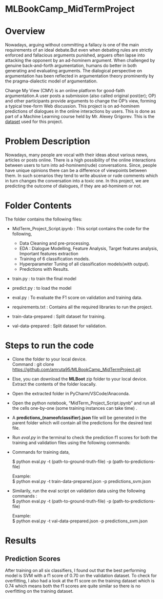 # MLBookCamp_MidTermProject

# Overview
Nowadays, arguing without committing a fallacy is one of the main requirements of an ideal debate.But even when debating rules are strictly enforced and fallacious arguments punished, arguers often lapse into attacking the opponent by an ad-hominem argument.
When challenged by genuine back-and-forth argumentation, humans do better in both generating and evaluating arguments. The dialogical perspective on argumentation has been reflected in argumentation theory prominently by the pragma-dialectic model of argumentation.


Change My View (CMV) is an online platform for good-faith argumentation.A user posts a submission (also called original post(er); OP) and other participants provide arguments to change the OP’s view, forming a typical tree-form Web discussion. This project is on ad-hominem predictions of dialogues in the online interactions by users. This is done as part of a Machine Learning course held by Mr. Alexey Grigorev. This is the [dataset](https://panda.uni-paderborn.de/pluginfile.php/1752026/mod_resource/content/1/test-data-prepared.json) used for this project.

# Problem Description
Nowadays, many people are vocal with their ideas about various news, articles or posts online. There is a high possibility of the online interactions between users to turn into ad-hominem(rude) conversations. Since, people have unique opinions there can be a difference of viewpoints between them. In such scenarios they tend to write abusive or rude comments which in turn changes the conversation into a toxic one. In this project, we are predicting the outcome of dialogues, if they are ad-hominem or not.

# Folder Contents
The folder contains the following files:

- MidTerm_Project_Script.ipynb :
  This script contains the code for the following,
  - Data Cleaning and pre-processing.
  - EDA : Dialogue Modelling, Feature Analysis, Target features analysis, Important features extraction
  - Training of 6 classification models.
  - Hyperparameter Tuning of all classification models(with output).
  - Predictions with Results.
  
  
- train.py : to train the final model
- predict.py : to load the model 
- eval.py : To evaluate the F1 score on validation and training data.
- requirements.txt : Contains all the required libraries to run the project.
- train-data-prepared : Split dataset for training.
- val-data-prepared : Split dataset for validation.

# Steps to run the code
- Clone the folder to your local device. <br>
  Command : git clone https://github.com/amruta95/MLBookCamp_MidTermProject.git
- Else, you can download the **MLBoot** zip folder to your local device. Extract the contents of the folder loacally.
- Open the extracted folder in PyCharm/VSCode/Anaconda.
- Open the python notebook, “MidTerm_Project_Script.ipynb” and run all the cells one-by-one (some training instances can take time) . 
- A **predictions_(nameofclassifier).json** file will be generated in the parent folder which will contain all the predictions for the desired
test file. 
- Run _eval.py_ in the terminal to check the prediction f1 scores for both the training and validation files using the following commands:<br>
- Commands for training data,

    $ python eval.py -t (path-to-ground-truth-file) -p (path-to-predictions-file)

    Example:<br>
    $ python eval.py -t train-data-prepared.json -p predictions_svm.json

- Similarily, run the eval script on validation data using the following commands :<br>
  $ python eval.py -t (path-to-ground-truth-file) -p (path-to-predictions-file)

    Example:<br>
    $ python eval.py -t val-data-prepared.json -p predictions_svm.json
  
# Results 

## Prediction Scores 
After training on all six classifiers, I found out that the best performing model is SVM with a f1 score of 0.70 on the validation dataset.
To check for overfitting, I also had a look at the f1 score on the training dataset which is 0.74 which means both the f1 scores are quite similar so there is no overfitting on the training dataset.

